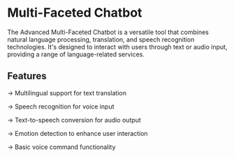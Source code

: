 # Multi-Faceted Chatbot 


The Advanced Multi-Faceted Chatbot is a versatile tool that combines natural language processing, translation, and speech recognition technologies. It's designed to interact with users through text or audio input, providing a range of language-related services.


## Features

-> Multilingual support for text translation

-> Speech recognition for voice input

-> Text-to-speech conversion for audio output

-> Emotion detection to enhance user interaction

-> Basic voice command functionality




